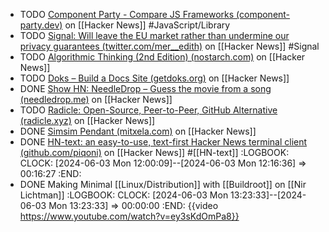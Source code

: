 - TODO [Component Party - Compare JS Frameworks (component-party.dev)](https://news.ycombinator.com/item?id=37166073) on [[Hacker News]] #JavaScript/Library
- TODO [Signal: Will leave the EU market rather than undermine our privacy guarantees (twitter.com/mer__edith)](https://news.ycombinator.com/item?id=40551260) on [[Hacker News]] #Signal
- TODO [Algorithmic Thinking (2nd Edition) (nostarch.com)](https://news.ycombinator.com/item?id=39578007) on [[Hacker News]]
- TODO [Doks – Build a Docs Site (getdoks.org)](https://news.ycombinator.com/item?id=39605670) on [[Hacker News]]
- DONE [Show HN: NeedleDrop – Guess the movie from a song (needledrop.me)](https://news.ycombinator.com/item?id=39604245) on [[Hacker News]]
- TODO [Radicle: Open-Source, Peer-to-Peer, GitHub Alternative (radicle.xyz)](https://news.ycombinator.com/item?id=39600810) on [[Hacker News]]
- DONE [Simsim Pendant (mitxela.com)](https://news.ycombinator.com/item?id=39607300) on [[Hacker News]]
- DONE [HN-text: an easy-to-use, text-first Hacker News terminal client (github.com/piqoni)](https://news.ycombinator.com/item?id=40556995) on [[Hacker News]] #[[HN-text]]
  :LOGBOOK:
  CLOCK: [2024-06-03 Mon 12:00:09]--[2024-06-03 Mon 12:16:36] =>  00:16:27
  :END:
- DONE Making Minimal [[Linux/Distribution]] with [[Buildroot]] on [[Nir Lichtman]]
  :LOGBOOK:
  CLOCK: [2024-06-03 Mon 13:23:33]--[2024-06-03 Mon 13:23:33] =>  00:00:00
  :END:
  {{video https://www.youtube.com/watch?v=ey3sKdOmPa8}}